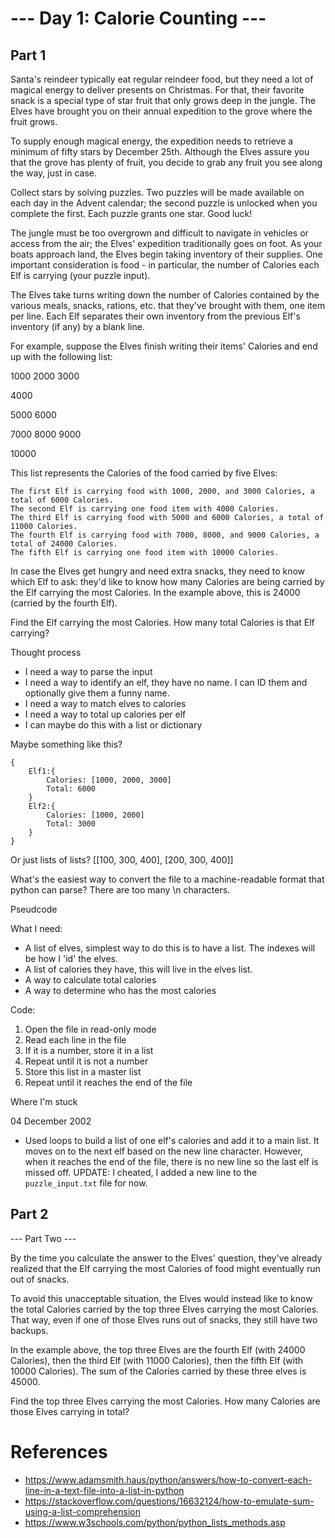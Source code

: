 # --- Day 1: Calorie Counting ---

## Part 1

Santa's reindeer typically eat regular reindeer food, but they need a lot of magical energy to deliver presents on Christmas. For that, their favorite snack is a special type of star fruit that only grows deep in the jungle. The Elves have brought you on their annual expedition to the grove where the fruit grows.

To supply enough magical energy, the expedition needs to retrieve a minimum of fifty stars by December 25th. Although the Elves assure you that the grove has plenty of fruit, you decide to grab any fruit you see along the way, just in case.

Collect stars by solving puzzles. Two puzzles will be made available on each day in the Advent calendar; the second puzzle is unlocked when you complete the first. Each puzzle grants one star. Good luck!

The jungle must be too overgrown and difficult to navigate in vehicles or access from the air; the Elves' expedition traditionally goes on foot. As your boats approach land, the Elves begin taking inventory of their supplies. One important consideration is food - in particular, the number of Calories each Elf is carrying (your puzzle input).

The Elves take turns writing down the number of Calories contained by the various meals, snacks, rations, etc. that they've brought with them, one item per line. Each Elf separates their own inventory from the previous Elf's inventory (if any) by a blank line.

For example, suppose the Elves finish writing their items' Calories and end up with the following list:

1000
2000
3000

4000

5000
6000

7000
8000
9000

10000

This list represents the Calories of the food carried by five Elves:

    The first Elf is carrying food with 1000, 2000, and 3000 Calories, a total of 6000 Calories.
    The second Elf is carrying one food item with 4000 Calories.
    The third Elf is carrying food with 5000 and 6000 Calories, a total of 11000 Calories.
    The fourth Elf is carrying food with 7000, 8000, and 9000 Calories, a total of 24000 Calories.
    The fifth Elf is carrying one food item with 10000 Calories.

In case the Elves get hungry and need extra snacks, they need to know which Elf to ask: they'd like to know how many Calories are being carried by the Elf carrying the most Calories. In the example above, this is 24000 (carried by the fourth Elf).

Find the Elf carrying the most Calories. How many total Calories is that Elf carrying?

Thought process

- I need a way to parse the input
- I need a way to identify an elf, they have no name. I can ID them and optionally give them a funny name.
- I need a way to match elves to calories
- I need a way to total up calories per elf
- I can maybe do this with a list or dictionary

Maybe something like this?

```
{
    Elf1:{
        Calories: [1000, 2000, 3000]
        Total: 6000
    }
    Elf2:{
        Calories: [1000, 2000]
        Total: 3000
    }
}
```

Or just lists of lists? [[100, 300, 400], [200, 300, 400]]

What's the easiest way to convert the file to a machine-readable format that python can parse?
There are too many \n characters.

Pseudcode

What I need:

* A list of elves, simplest way to do this is to have a list. The indexes will be how I 'id' the elves.
* A list of calories they have, this will live in the elves list.
* A way to calculate total calories
* A way to determine who has the most calories

Code:

1. Open the file in read-only mode
2. Read each line in the file
3. If it is a number, store it in a list
4. Repeat until it is not a number
5. Store this list in a master list
6. Repeat until it reaches the end of the file

Where I'm stuck

04 December 2002
- Used loops to build a list of one elf's calories and add it to a main list. It moves on to the next elf based on the new line character. However, when it reaches the end of the file, there is no new line so the last elf is missed off. UPDATE: I cheated, I added a new line to the `puzzle_input.txt` file for now.

## Part 2

--- Part Two ---

By the time you calculate the answer to the Elves' question, they've already realized that the Elf carrying the most Calories of food might eventually run out of snacks.

To avoid this unacceptable situation, the Elves would instead like to know the total Calories carried by the top three Elves carrying the most Calories. That way, even if one of those Elves runs out of snacks, they still have two backups.

In the example above, the top three Elves are the fourth Elf (with 24000 Calories), then the third Elf (with 11000 Calories), then the fifth Elf (with 10000 Calories). The sum of the Calories carried by these three elves is 45000.

Find the top three Elves carrying the most Calories. How many Calories are those Elves carrying in total?


# References

- https://www.adamsmith.haus/python/answers/how-to-convert-each-line-in-a-text-file-into-a-list-in-python
- https://stackoverflow.com/questions/16632124/how-to-emulate-sum-using-a-list-comprehension
- https://www.w3schools.com/python/python_lists_methods.asp